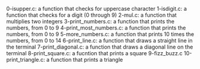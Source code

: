 0-isupper.c: a function that checks for uppercase character
1-isdigit.c: a function that checks for a digit (0 through 9)
2-mul.c: a function that multiplies two integers
3-print_numbers.c: a function that prints the numbers, from 0 to 9
4-print_most_numbers.c: a function that prints the numbers, from 0 to 9
5-more_numbers.c: a function that prints 10 times the numbers, from 0 to 14
6-print_line.c: a function that draws a straight line in the terminal
7-print_diagonal.c: a function that draws a diagonal line on the terminal
8-print_square.c: a fucntion that prints a square
9-fizz_buzz.c
10-print_triangle.c: a function that prints a triangle
